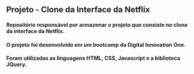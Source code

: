 ## Projeto - Clone da Interface da Netflix

#### Repositório responsável por armazenar o projeto que consiste no clone da interface da Netflix.

#### O projeto foi desenvolvido em um bootcamp da Digital Innovation One.

#### Foram utilizadas as linguagens HTML, CSS, Javascript e a biblioteca JQuery.
